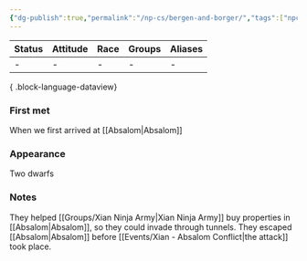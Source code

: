 ```yaml
---
{"dg-publish":true,"permalink":"/np-cs/bergen-and-borger/","tags":["npc"],"dgShowBacklinks":true,"dgShowLocalGraph":true,"noteIcon":"npc","created":"2024-01-06T13:02:26.761+01:00","updated":"2024-01-18T10:46:03.057+01:00"}
---
```


| Status | Attitude | Race | Groups | Aliases |
| ------ | -------- | ---- | ------ | ------- |
| \-     | \-       | \-   | \-     | \-      |

{ .block-language-dataview}
### First met
When we first arrived at [[Absalom\|Absalom]]
### Appearance
Two dwarfs
### Notes
They helped [[Groups/Xian Ninja Army\|Xian Ninja Army]] buy properties in [[Absalom\|Absalom]], so they could invade through tunnels. They escaped [[Absalom\|Absalom]] before [[Events/Xian - Absalom Conflict\|the attack]]  took place.
